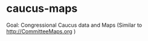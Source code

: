 caucus-maps
===========

Goal: Congressional Caucus data and Maps
(Similar to http://CommitteeMaps.org )
